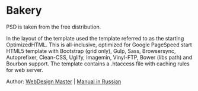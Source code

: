 <h1>Bakery</h1>

<p>
PSD is taken from the free distribution.
</p>

<p>In the layout of the template used the template referred to as the starting OptimizedHTML. This is all-inclusive, optimized for Google PageSpeed start HTML5 template with Bootstrap (grid only), Gulp, Sass, Browsersync, Autoprefixer, Clean-CSS, Uglify, Imagemin, Vinyl-FTP, Bower (libs path) and Bourbon support. The template contains a .htaccess file with caching rules for web server.
</p>

<p>
Author: <a href="http://webdesign-master.ru" target="_blank">WebDesign Master</a> | <a href="http://webdesign-master.ru/blog/tools/2016-08-19-optimizedhtml.html" target="_blank">Manual in Russian</a>
</p>